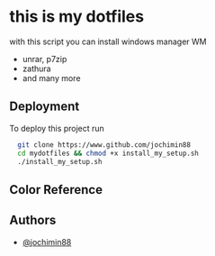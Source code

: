
# this is my dotfiles

with this script you can install windows manager WM

* unrar, p7zip
* zathura
* and many more
## Deployment

To deploy this project run

```bash
  git clone https://www.github.com/jochimin88
  cd mydotfiles && chmod +x install_my_setup.sh
  ./install_my_setup.sh
```




## Color Reference

## Authors

- [@jochimin88](https://www.github.com/jochimin88)


